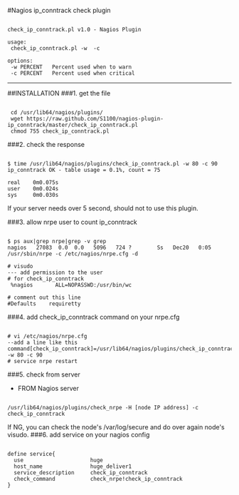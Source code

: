 #Nagios ip_conntrack check plugin
<pre><code>
check_ip_conntrack.pl v1.0 - Nagios Plugin

usage:
 check_ip_conntrack.pl -w <warnlevel> -c <critlevel>

options:
 -w PERCENT   Percent used when to warn
 -c PERCENT   Percent used when critical
</code></pre>
* * *
##INSTALLATION
###1. get the file
<pre><code>
 cd /usr/lib64/nagios/plugins/
 wget https://raw.github.com/S1100/nagios-plugin-ip_conntrack/master/check_ip_conntrack.pl
 chmod 755 check_ip_conntrack.pl
</code></pre>
###2. check the response
<pre><code>
$ time /usr/lib64/nagios/plugins/check_ip_conntrack.pl -w 80 -c 90
ip_conntrack OK - table usage = 0.1%, count = 75

real    0m0.075s
user    0m0.024s
sys     0m0.030s
</code></pre>
If your server needs over 5 second, should not to use this plugin.

###3. allow nrpe user to count ip_conntrack
<pre><code>
$ ps aux|grep nrpe|grep -v grep
nagios   27083  0.0  0.0   5096   724 ?        Ss   Dec20   0:05 /usr/sbin/nrpe -c /etc/nagios/nrpe.cfg -d

# visudo
--- add permission to the user
# for check_ip_conntrack
 %nagios       ALL=NOPASSWD:/usr/bin/wc

# comment out this line
#Defaults    requiretty
</code></pre>
###4. add check_ip_conntrack command on your nrpe.cfg
<pre><code>
# vi /etc/nagios/nrpe.cfg
--add a line like this
command[check_ip_conntrack]=/usr/lib64/nagios/plugins/check_ip_conntrack.pl -w 80 -c 90
# service nrpe restart
</code></pre>
###5. check from server
* FROM Nagios server
<pre><code>
/usr/lib64/nagios/plugins/check_nrpe -H [node IP address] -c check_ip_conntrack
</code></pre>
If NG, you can check the node's /var/log/secure and do over again node's visudo.
###6. add service on your nagios config
<pre><code>
define service{
  use                     huge
  host_name               huge_deliver1
  service_description     check_ip_conntrack
  check_command           check_nrpe!check_ip_conntrack
}
</code></pre>
